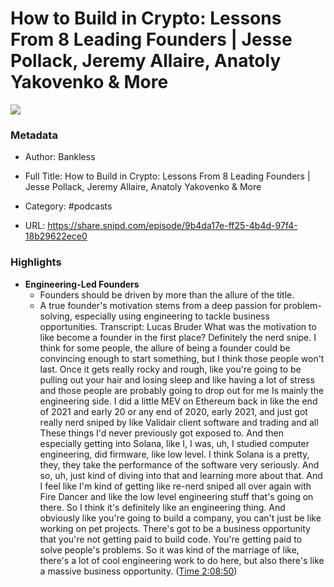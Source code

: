 # How to Build in Crypto: Lessons From 8 Leading Founders | Jesse Pollack, Jeremy Allaire, Anatoly Yakovenko & More

![](https://wsrv.nl/?url=https%3A%2F%2Fstatic.libsyn.com%2Fp%2Fassets%2Fc%2Ff%2Fd%2F4%2Fcfd431701301218b%2Fbankless-logo_1.png&w=100&h=100)

### Metadata

- Author: Bankless
- Full Title: How to Build in Crypto: Lessons From 8 Leading Founders | Jesse Pollack, Jeremy Allaire, Anatoly Yakovenko & More
- Category: #podcasts



- URL: https://share.snipd.com/episode/9b4da17e-ff25-4b4d-97f4-18b29622ece0

### Highlights

- **Engineering-Led Founders**
  - Founders should be driven by more than the allure of the title.
  - A true founder's motivation stems from a deep passion for problem-solving, especially using engineering to tackle business opportunities.
  Transcript:
  Lucas Bruder
  What was the motivation to like become a founder in the first place? Definitely the nerd snipe. I think for some people, the allure of being a founder could be convincing enough to start something, but I think those people won't last. Once it gets really rocky and rough, like you're going to be pulling out your hair and losing sleep and like having a lot of stress and those people are probably going to drop out for me Is mainly the engineering side. I did a little MEV on Ethereum back in like the end of 2021 and early 20 or any end of 2020, early 2021, and just got really nerd sniped by like Validair client software and trading and all These things I'd never previously got exposed to. And then especially getting into Solana, like I, I was, uh, I studied computer engineering, did firmware, like low level. I think Solana is a pretty, they, they take the performance of the software very seriously. And so, uh, just kind of diving into that and learning more about that. And I feel like I'm kind of getting like re-nerd sniped all over again with Fire Dancer and like the low level engineering stuff that's going on there. So I think it's definitely like an engineering thing. And obviously like you're going to build a company, you can't just be like working on pet projects. There's got to be a business opportunity that you're not getting paid to build code. You're getting paid to solve people's problems. So it was kind of the marriage of like, there's a lot of cool engineering work to do here, but also there's like a massive business opportunity. ([Time 2:08:50](https://share.snipd.com/snip/8e60426d-fcf9-4fea-8298-01dbb3a6b9f3))
